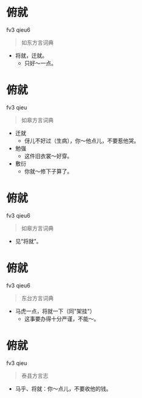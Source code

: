 # 俯就
fv3 qieu6
> 如东方言词典
- 将就，迁就。
  - 只好～一点。

# 俯就
fv3 qieu
> 如皋方言词典
- 迁就
  - 伢儿不好过（生病），你～他点儿，不要惹他哭。
- 勉强
  - 这件旧衣裳～好穿。
- 敷衍
  - 你就～修下子算了。

# 俯就
fv3 qieu6
> 如皋方言词典
- 见“将就”。

# 俯就
fv3 qieu6
> 东台方言词典
- 马虎一点，将就一下（同"架挂"）
  - 这事要办得十分严谨，不能～。

# 俯就
fv3 qieu
> 泰县方言志
- 马乎、将就：你～点儿，不要收他的钱。
